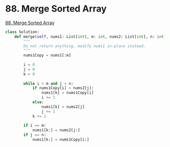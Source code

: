 # 88. Merge Sorted Array

[88. Merge Sorted Array](https://leetcode.com/problems/merge-sorted-array/)

```python
class Solution:
    def merge(self, nums1: List[int], m: int, nums2: List[int], n: int) -> None:
        """
        Do not return anything, modify nums1 in-place instead.
        """
        nums1Copy = nums1[:m]
        
        i = 0
        j = 0
        k = 0
        
        while i < m and j < n:
            if nums1Copy[i] < nums2[j]:
                nums1[k] = nums1Copy[i]
                i += 1
            else:
                nums1[k] = nums2[j]
                j += 1
            k += 1
        
        if i == m:
            nums1[k:] = nums2[j:]
        if j == n:
            nums1[k:] = nums1Copy[i:]
```

